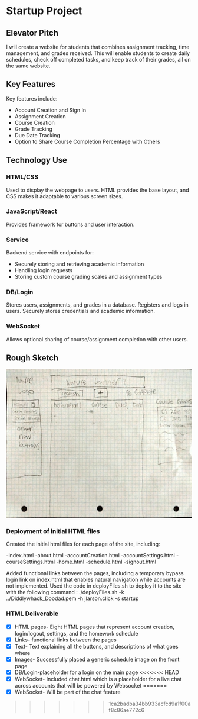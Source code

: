 # Startup Project

## Elevator Pitch

I will create a website for students that combines assignment tracking, time management, and grades received. This will enable students to create daily schedules, check off completed tasks, and keep track of their grades, all on the same website.

## Key Features

Key features include:
- Account Creation and Sign In
- Assignment Creation
- Course Creation
- Grade Tracking
- Due Date Tracking
- Option to Share Course Completion Percentage with Others

## Technology Use

### HTML/CSS
Used to display the webpage to users. HTML provides the base layout, and CSS makes it adaptable to various screen sizes.

### JavaScript/React
Provides framework for buttons and user interaction.

### Service
Backend service with endpoints for:
- Securely storing and retrieving academic information
- Handling login requests
- Storing custom course grading scales and assignment types

### DB/Login
Stores users, assignments, and grades in a database. Registers and logs in users. Securely stores credentials and academic information.

### WebSocket
Allows optional sharing of course/assignment completion with other users.

## Rough Sketch

![Example Image](website_sketch.jpg)

### Deployment of initial HTML files
Created the initial html files for each page of the site, including:

-index.html
-about.html
-accountCreation.html
-accountSettings.html
-courseSettings.html
-home.html
-schedule.html
-signout.html

Added functional links between the pages, including a temporary bypass login link on index.html that enables natural navigation while accounts are not implemented. Used the code in deployFiles.sh to deploy it to the site with the following command :
 ./deployFiles.sh -k ../Diddlywhack_Doodad.pem -h jlarson.click -s startup

### HTML Deliverable
- [x] HTML pages- Eight HTML pages that represent account creation, login/logout, settings, and the homework schedule
- [x] Links- functional links between the pages
- [x] Text- Text explaining all the buttons, and descriptions of what goes where
- [x] Images- Successfully placed a generic schedule image on the front page
- [x] DB/Login-placeholder for a login on the main page
<<<<<<< HEAD
- [x] WebSocket- Included chat.html which is a placeholder for a live chat across accounts that will be powered by Websocket
=======
- [x] WebSocket- Will be part of the chat feature
>>>>>>> 1ca2badba34bb933acfcd9a1f00af8c86ae772c6


